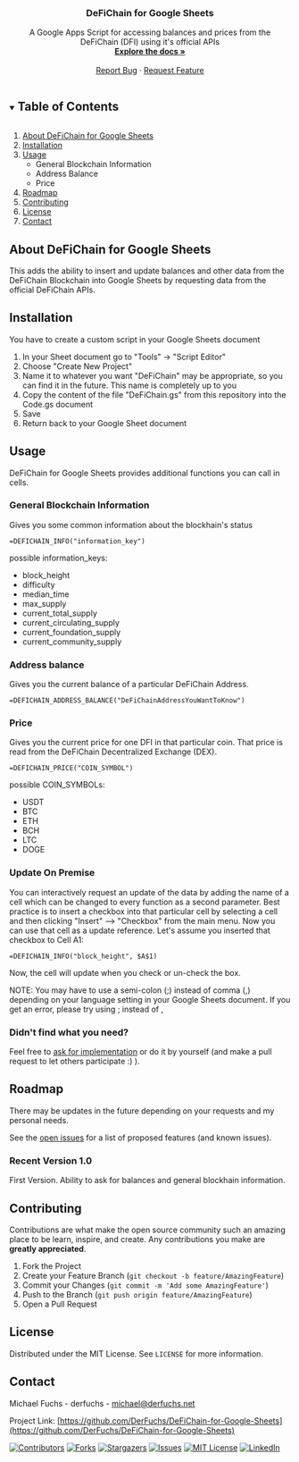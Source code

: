 <br />
<p align="center">
  <h3 align="center">DeFiChain for Google Sheets</h3>

  <p align="center">
    A Google Apps Script for accessing balances and prices from the DeFiChain (DFI) using it's official APIs
    <br />
    <a href="https://github.com/DerFuchs/DeFiChain-for-Google-Sheets"><strong>Explore the docs »</strong></a>
    <br />
    <br />
    <a href="https://github.com/DerFuchs/DeFiChain-for-Google-Sheets/issues">Report Bug</a>
    ·
    <a href="https://github.com/DerFuchs/DeFiChain-for-Google-Sheets/issues">Request Feature</a>
  </p>
</p>



<!-- TABLE OF CONTENTS -->
<details open="open">
  <summary><h2 style="display: inline-block">Table of Contents</h2></summary>
  <ol>
    <li><a href="#about-defichain-for-google-sheets">About DeFiChain for Google Sheets</a></li>
    <li><a href="#installation">Installation</a></li>
    <li><a href="#usage">Usage</a>
        <ul>
            <li>General Blockchain Information</li>
            <li>Address Balance</li>
            <li>Price</li>          
        </ul>
    </li>
    <li><a href="#roadmap">Roadmap</a></li>
    <li><a href="#contributing">Contributing</a></li>
    <li><a href="#license">License</a></li>
    <li><a href="#contact">Contact</a></li>
  </ol>
</details>



<!-- ABOUT THE PROJECT -->
## About DeFiChain for Google Sheets

This adds the ability to insert and update balances and other data from the DeFiChain Blockchain into Google Sheets by requesting data from the official DeFiChain APIs.


<!-- INSTALLATION -->
## Installation

You have to create a custom script in your Google Sheets document

1. In your Sheet document go to "Tools" -> "Script Editor"
1. Choose "Create New Project"   
1. Name it to whatever you want
   "DeFiChain" may be appropriate, so you can find it in the future. This name is completely up to you
1. Copy the content of the file "DeFiChain.gs" from this repository into the Code.gs document
1. Save
1. Return back to your Google Sheet document


<!-- USAGE EXAMPLES -->
## Usage

DeFiChain for Google Sheets provides additional functions you can call in cells.


### General Blockchain Information

Gives you some common information about the blockhain's status

```
=DEFICHAIN_INFO("information_key")
```

possible information_keys:
* block_height 
* difficulty
* median_time
* max_supply
* current_total_supply
* current_circulating_supply
* current_foundation_supply
* current_community_supply


### Address balance
Gives you the current balance of a particular DeFiChain Address.

```
=DEFICHAIN_ADDRESS_BALANCE("DeFiChainAddressYouWantToKnow")
```

### Price
Gives you the current price for one DFI in that particular coin. That price is read from the DeFiChain Decentralized Exchange (DEX).

```
=DEFICHAIN_PRICE("COIN_SYMBOL")
```

possible COIN_SYMBOLs:
* USDT 
* BTC
* ETH
* BCH
* LTC
* DOGE


### Update On Premise

You can interactively request an update of the data by adding the name of a cell which can be changed to every function as a second parameter.
Best practice is to insert a checkbox into that particular cell by selecting a cell and then clicking "Insert" --> "Checkbox" from the main menu.
Now you can use that cell as a update reference. Let's assume you inserted that checkbox to Cell A1:

```
=DEFICHAIN_INFO("block_height", $A$1)
```

Now, the cell will update when you check or un-check the box.

NOTE: You may have to use a semi-colon (;) instead of comma (,) depending on your language setting in your Google Sheets document. If you get an error, please try using ; instead of ,


### Didn't find what you need?

Feel free to [ask for implementation](https://github.com/DerFuchs/DeFiChain-for-Google-Sheets/issues) or do it by yourself (and make a pull request to let others participate :) ).


<!-- ROADMAP -->
## Roadmap

There may be updates in the future depending on your requests and my personal needs.

See the [open issues](https://github.com/DerFuchs/DeFiChain-for-Google-Sheets/issues) for a list of proposed features (and known issues).


### Recent Version 1.0

First Version. Ability to ask for balances and general blockhain information.


<!-- CONTRIBUTING -->
## Contributing

Contributions are what make the open source community such an amazing place to be learn, inspire, and create. Any contributions you make are **greatly appreciated**.

1. Fork the Project
2. Create your Feature Branch (`git checkout -b feature/AmazingFeature`)
3. Commit your Changes (`git commit -m 'Add some AmazingFeature'`)
4. Push to the Branch (`git push origin feature/AmazingFeature`)
5. Open a Pull Request


<!-- LICENSE -->
## License

Distributed under the MIT License. See `LICENSE` for more information.


<!-- CONTACT -->
## Contact

Michael Fuchs - derfuchs - michael@derfuchs.net

Project Link: [https://github.com/DerFuchs/DeFiChain-for-Google-Sheets](https://github.com/DerFuchs/DeFiChain-for-Google-Sheets)

<!-- PROJECT SHIELDS -->
[![Contributors][contributors-shield]][contributors-url]
[![Forks][forks-shield]][forks-url]
[![Stargazers][stars-shield]][stars-url]
[![Issues][issues-shield]][issues-url]
[![MIT License][license-shield]][license-url]
[![LinkedIn][linkedin-shield]][linkedin-url]

<!-- MARKDOWN LINKS & IMAGES -->
<!-- https://www.markdownguide.org/basic-syntax/#reference-style-links -->
[contributors-shield]: https://img.shields.io/github/contributors/DerFuchs/DeFiChain-for-Google-Sheets.svg?style=for-the-badge
[contributors-url]: https://github.com/DerFuchs/DeFiChain-for-Google-Sheets/graphs/contributors
[forks-shield]: https://img.shields.io/github/forks/DerFuchs/DeFiChain-for-Google-Sheets.svg?style=for-the-badge
[forks-url]: https://github.com/DerFuchs/DeFiChain-for-Google-Sheets/network/members
[stars-shield]: https://img.shields.io/github/stars/DerFuchs/DeFiChain-for-Google-Sheets.svg?style=for-the-badge
[stars-url]: https://github.com/DerFuchs/DeFiChain-for-Google-Sheets/stargazers
[issues-shield]: https://img.shields.io/github/issues/DerFuchs/DeFiChain-for-Google-Sheets.svg?style=for-the-badge
[issues-url]: https://github.com/DerFuchs/DeFiChain-for-Google-Sheets/issues
[license-shield]: https://img.shields.io/github/license/DerFuchs/DeFiChain-for-Google-Sheets.svg?style=for-the-badge
[license-url]: https://github.com/DerFuchs/DeFiChain-for-Google-Sheets/blob/main/LICENSE
[linkedin-shield]: https://img.shields.io/badge/-LinkedIn-black.svg?style=for-the-badge&logo=linkedin&colorB=555
[linkedin-url]: https://www.linkedin.com/in/derfuchs/
